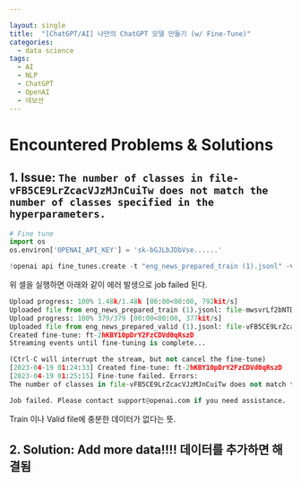 ```yaml
---

layout: single
title:  "[ChatGPT/AI] 나만의 ChatGPT 모델 만들기 (w/ Fine-Tune)"
categories:
  - data science
tags:
  - AI
  - NLP
  - ChatGPT
  - OpenAI
  - 데보션
---
```


# Encountered Problems & Solutions

## 1. Issue: ```The number of classes in file-vFB5CE9LrZcacVJzMJnCuiTw does not match the number of classes specified in the hyperparameters.```

```python
# Fine tune
import os
os.environ['OPENAI_API_KEY'] = 'sk-bGJLbJDbVse......'

!openai api fine_tunes.create -t "eng_news_prepared_train (1).jsonl" -v "eng_news_prepared_valid (1).jsonl" --compute_classification_metrics --classification_n_classes 3
```

위 셀을 실행하면 아래와 같이 에러 발생으로 job failed 된다.

```python
Upload progress: 100% 1.48k/1.48k [00:00<00:00, 792kit/s]
Uploaded file from eng_news_prepared_train (1).jsonl: file-mwsvrLf2bNTDedWBFEniNmZB
Upload progress: 100% 379/379 [00:00<00:00, 377kit/s]
Uploaded file from eng_news_prepared_valid (1).jsonl: file-vFB5CE9LrZcacVJzMJnCuiTw
Created fine-tune: ft-2hKBY10pDrY2FzCDVd0qRszD
Streaming events until fine-tuning is complete...

(Ctrl-C will interrupt the stream, but not cancel the fine-tune)
[2023-04-19 01:24:33] Created fine-tune: ft-2hKBY10pDrY2FzCDVd0qRszD
[2023-04-19 01:25:15] Fine-tune failed. Errors:
The number of classes in file-vFB5CE9LrZcacVJzMJnCuiTw does not match the number of classes specified in the hyperparameters.

Job failed. Please contact support@openai.com if you need assistance.
```

Train 이나 Valid file에 충분한 데이터가 없다는 뜻.

## 2. Solution: Add more data!!!! 데이터를 추가하면 해결됨